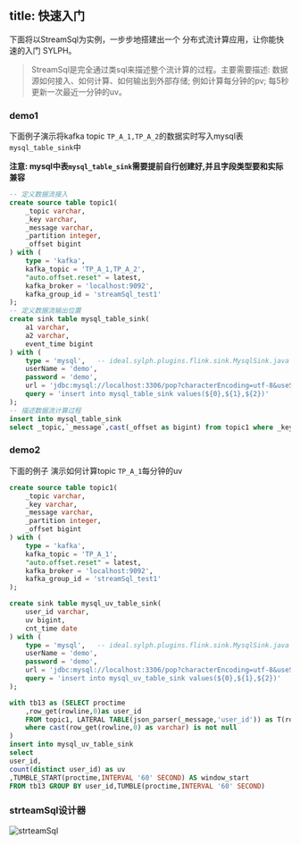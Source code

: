 title: 快速入门 
---

下面将以StreamSql为实例，一步步地搭建出一个 分布式流计算应用，让你能快速的入门 SYLPH。

> StreamSql是完全通过类sql来描述整个流计算的过程。主要需要描述: 数据源如何接入、如何计算、如何输出到外部存储; 
例如计算每分钟的pv; 每5秒更新一次最近一分钟的uv。

### demo1
下面例子演示将kafka topic `TP_A_1,TP_A_2`的数据实时写入mysql表`mysql_table_sink`中

**注意: mysql中表`mysql_table_sink`需要提前自行创建好,并且字段类型要和实际兼容**
```sql
-- 定义数据流接入 
create source table topic1(
    _topic varchar,
    _key varchar,
    _message varchar,
    _partition integer,
    _offset bigint
) with (
    type = 'kafka',
    kafka_topic = 'TP_A_1,TP_A_2',
    "auto.offset.reset" = latest,
    kafka_broker = 'localhost:9092',
    kafka_group_id = 'streamSql_test1'
);
-- 定义数据流输出位置
create sink table mysql_table_sink(
    a1 varchar,
    a2 varchar,
    event_time bigint
) with (
    type = 'mysql',   -- ideal.sylph.plugins.flink.sink.MysqlSink.java
    userName = 'demo',
    password = 'demo',
    url = 'jdbc:mysql://localhost:3306/pop?characterEncoding=utf-8&useSSL=false',
    query = 'insert into mysql_table_sink values(${0},${1},${2})'
);
-- 描述数据流计算过程
insert into mysql_table_sink
select _topic,`_message`,cast(_offset as bigint) from topic1 where _key is not null
```

### demo2
下面的例子 演示如何计算topic `TP_A_1`每分钟的uv
```sql
create source table topic1(
    _topic varchar,
    _key varchar,
    _message varchar,
    _partition integer,
    _offset bigint
) with (
    type = 'kafka',
    kafka_topic = 'TP_A_1',
    "auto.offset.reset" = latest,
    kafka_broker = 'localhost:9092',
    kafka_group_id = 'streamSql_test1'
);

create sink table mysql_uv_table_sink(
    user_id varchar,
    uv bigint,
    cnt_time date
) with (
    type = 'mysql',   -- ideal.sylph.plugins.flink.sink.MysqlSink.java
    userName = 'demo',
    password = 'demo',
    url = 'jdbc:mysql://localhost:3306/pop?characterEncoding=utf-8&useSSL=false',
    query = 'insert into mysql_uv_table_sink values(${0},${1},${2})'
);

with tb13 as (SELECT proctime
    ,row_get(rowline,0)as user_id
    FROM topic1, LATERAL TABLE(json_parser(_message,'user_id')) as T(rowline) 
    where cast(row_get(rowline,0) as varchar) is not null
)
insert into mysql_uv_table_sink
select 
user_id,
count(distinct user_id) as uv
,TUMBLE_START(proctime,INTERVAL '60' SECOND) AS window_start 
FROM tb13 GROUP BY user_id,TUMBLE(proctime,INTERVAL '60' SECOND)
```

### strteamSql设计器
![strteamSql]

[strteamSql]: ../../../images/sylph/strteam_sql.png